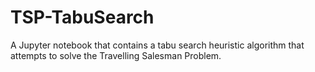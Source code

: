 # TSP-TabuSearch
A Jupyter notebook that contains a tabu search heuristic algorithm that attempts to solve the Travelling Salesman Problem.
